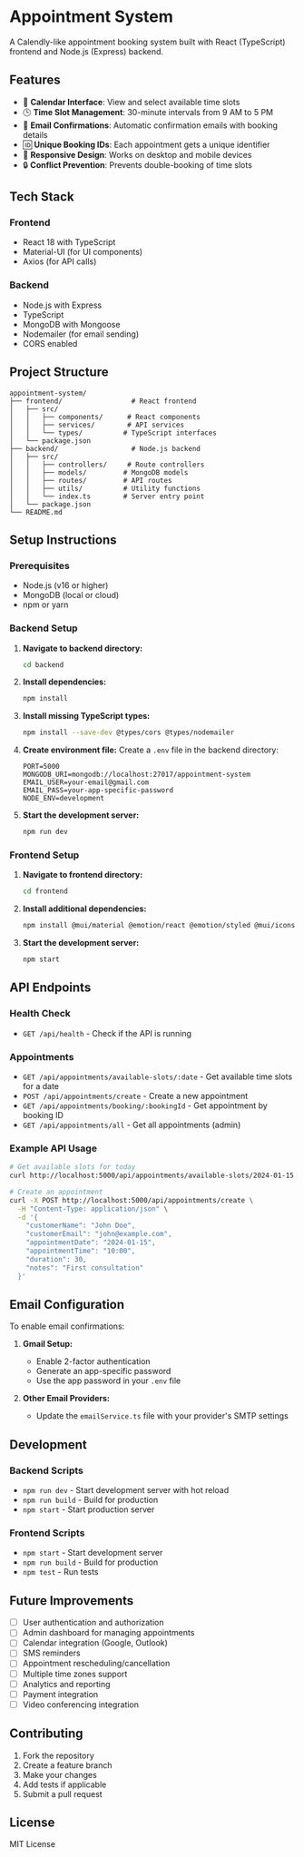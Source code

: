 # Appointment System

A Calendly-like appointment booking system built with React (TypeScript) frontend and Node.js (Express) backend.

## Features

- 📅 **Calendar Interface**: View and select available time slots
- 🕒 **Time Slot Management**: 30-minute intervals from 9 AM to 5 PM
- 📧 **Email Confirmations**: Automatic confirmation emails with booking details
- 🆔 **Unique Booking IDs**: Each appointment gets a unique identifier
- 📱 **Responsive Design**: Works on desktop and mobile devices
- 🔒 **Conflict Prevention**: Prevents double-booking of time slots

## Tech Stack

### Frontend
- React 18 with TypeScript
- Material-UI (for UI components)
- Axios (for API calls)

### Backend
- Node.js with Express
- TypeScript
- MongoDB with Mongoose
- Nodemailer (for email sending)
- CORS enabled

## Project Structure

```
appointment-system/
├── frontend/                 # React frontend
│   ├── src/
│   │   ├── components/      # React components
│   │   ├── services/        # API services
│   │   └── types/          # TypeScript interfaces
│   └── package.json
├── backend/                  # Node.js backend
│   ├── src/
│   │   ├── controllers/     # Route controllers
│   │   ├── models/         # MongoDB models
│   │   ├── routes/         # API routes
│   │   ├── utils/          # Utility functions
│   │   └── index.ts        # Server entry point
│   └── package.json
└── README.md
```

## Setup Instructions

### Prerequisites
- Node.js (v16 or higher)
- MongoDB (local or cloud)
- npm or yarn

### Backend Setup

1. **Navigate to backend directory:**
   ```bash
   cd backend
   ```

2. **Install dependencies:**
   ```bash
   npm install
   ```

3. **Install missing TypeScript types:**
   ```bash
   npm install --save-dev @types/cors @types/nodemailer
   ```

4. **Create environment file:**
   Create a `.env` file in the backend directory:
   ```env
   PORT=5000
   MONGODB_URI=mongodb://localhost:27017/appointment-system
   EMAIL_USER=your-email@gmail.com
   EMAIL_PASS=your-app-specific-password
   NODE_ENV=development
   ```

5. **Start the development server:**
   ```bash
   npm run dev
   ```

### Frontend Setup

1. **Navigate to frontend directory:**
   ```bash
   cd frontend
   ```

2. **Install additional dependencies:**
   ```bash
   npm install @mui/material @emotion/react @emotion/styled @mui/icons-material axios date-fns
   ```

3. **Start the development server:**
   ```bash
   npm start
   ```

## API Endpoints

### Health Check
- `GET /api/health` - Check if the API is running

### Appointments
- `GET /api/appointments/available-slots/:date` - Get available time slots for a date
- `POST /api/appointments/create` - Create a new appointment
- `GET /api/appointments/booking/:bookingId` - Get appointment by booking ID
- `GET /api/appointments/all` - Get all appointments (admin)

### Example API Usage

```bash
# Get available slots for today
curl http://localhost:5000/api/appointments/available-slots/2024-01-15

# Create an appointment
curl -X POST http://localhost:5000/api/appointments/create \
  -H "Content-Type: application/json" \
  -d '{
    "customerName": "John Doe",
    "customerEmail": "john@example.com",
    "appointmentDate": "2024-01-15",
    "appointmentTime": "10:00",
    "duration": 30,
    "notes": "First consultation"
  }'
```

## Email Configuration

To enable email confirmations:

1. **Gmail Setup:**
   - Enable 2-factor authentication
   - Generate an app-specific password
   - Use the app password in your `.env` file

2. **Other Email Providers:**
   - Update the `emailService.ts` file with your provider's SMTP settings

## Development

### Backend Scripts
- `npm run dev` - Start development server with hot reload
- `npm run build` - Build for production
- `npm start` - Start production server

### Frontend Scripts
- `npm start` - Start development server
- `npm run build` - Build for production
- `npm test` - Run tests

## Future Improvements

- [ ] User authentication and authorization
- [ ] Admin dashboard for managing appointments
- [ ] Calendar integration (Google, Outlook)
- [ ] SMS reminders
- [ ] Appointment rescheduling/cancellation
- [ ] Multiple time zones support
- [ ] Analytics and reporting
- [ ] Payment integration
- [ ] Video conferencing integration

## Contributing

1. Fork the repository
2. Create a feature branch
3. Make your changes
4. Add tests if applicable
5. Submit a pull request

## License

MIT License 